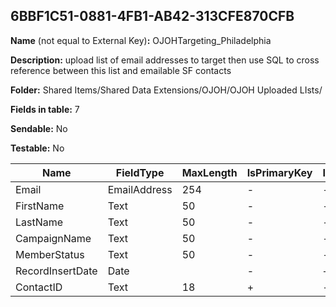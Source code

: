 ## 6BBF1C51-0881-4FB1-AB42-313CFE870CFB

**Name** (not equal to External Key)**:** OJOHTargeting_Philadelphia

**Description:** upload list of email addresses to target then use SQL to cross reference between this list and emailable SF contacts

**Folder:** Shared Items/Shared Data Extensions/OJOH/OJOH Uploaded LIsts/

**Fields in table:** 7

**Sendable:** No

**Testable:** No

| Name | FieldType | MaxLength | IsPrimaryKey | IsNullable | DefaultValue |
| --- | --- | --- | --- | --- | --- |
| Email | EmailAddress | 254 | - | - |  |
| FirstName | Text | 50 | - | - |  |
| LastName | Text | 50 | - | - |  |
| CampaignName | Text | 50 | - | - |  |
| MemberStatus | Text | 50 | - | - |  |
| RecordInsertDate | Date |  | - | + | GETDATE() |
| ContactID | Text | 18 | + | - |  |

